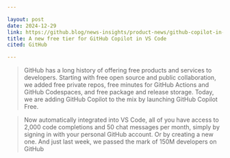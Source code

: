 ```yaml
---

layout: post
date: 2024-12-29
link: https://github.blog/news-insights/product-news/github-copilot-in-vscode-free/
title: A new free tier for GitHub Copilot in VS Code
cited: GitHub

---
```


> GitHub has a long history of offering free products and services to developers. Starting with free open source and public collaboration, we added free private repos, free minutes for GitHub Actions and GitHub Codespaces, and free package and release storage. Today, we are adding GitHub Copilot to the mix by launching GitHub Copilot Free.

> Now automatically integrated into VS Code, all of you have access to 2,000 code completions and 50 chat messages per month, simply by signing in with your personal GitHub account. Or by creating a new one. And just last week, we passed the mark of 150M developers on GitHub